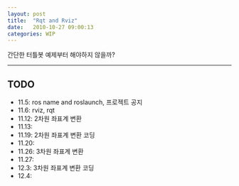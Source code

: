 ```yaml
---
layout: post
title:  "Rqt and Rviz"
date:   2010-10-27 09:00:13
categories: WIP
---
```








간단한 터틀봇 예제부터 해야하지 않을까?



---

## TODO

- 11.5: ros name and roslaunch, 프로젝트 공지
- 11.6: rviz, rqt
- 11.12: 2차원 좌표계 변환
- 11.13: 
- 11.19: 2차원 좌표계 변환 코딩
- 11.20:
- 11.26: 3차원 좌표계 변환
- 11.27:
- 12.3: 3차원 좌표계 변환 코딩
- 12.4: